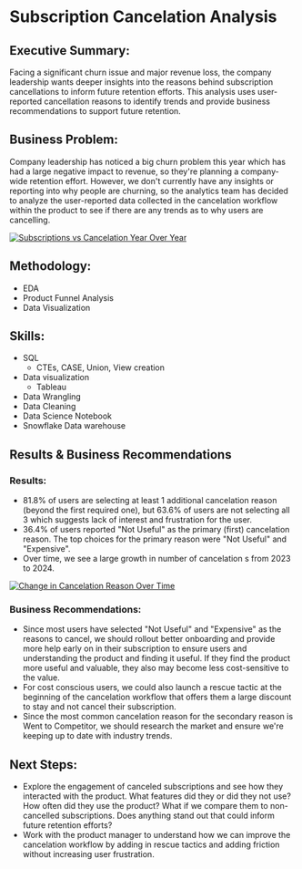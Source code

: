 # Subscription Cancelation Analysis

## Executive Summary:
Facing a significant churn issue and major revenue loss, the company leadership wants deeper insights into the reasons behind subscription cancellations to inform future retention efforts. This analysis uses user-reported cancellation reasons to identify trends and provide business recommendations to support future retention.


## Business Problem:
Company leadership has noticed a big churn problem this year which has had a large negative impact to revenue, so they're planning a company-wide retention effort. However, we don't currently have any insights or reporting into why people are churning, so the analytics team has decided to analyze the user-reported data collected in the cancelation workflow within the product to see if there are any trends as to why users are cancelling.
<div class='tableauPlaceholder' id='viz1735765453274' style='position: relative'><noscript><a href='#'><img alt='Subscriptions vs Cancelation Year Over Year ' src='https:&#47;&#47;public.tableau.com&#47;static&#47;images&#47;BD&#47;BDE-Project2_1&#47;SubscriptionsvsCancelationYearOverYear&#47;1_rss.png' style='border: none' /></a></noscript><object class='tableauViz'  style='display:none;'><param name='host_url' value='https%3A%2F%2Fpublic.tableau.com%2F' /> <param name='embed_code_version' value='3' /> <param name='site_root' value='' /><param name='name' value='BDE-Project2_1&#47;SubscriptionsvsCancelationYearOverYear' /><param name='tabs' value='no' /><param name='toolbar' value='yes' /><param name='static_image' value='https:&#47;&#47;public.tableau.com&#47;static&#47;images&#47;BD&#47;BDE-Project2_1&#47;SubscriptionsvsCancelationYearOverYear&#47;1.png' /> <param name='animate_transition' value='yes' /><param name='display_static_image' value='yes' /><param name='display_spinner' value='yes' /><param name='display_overlay' value='yes' /><param name='display_count' value='yes' /><param name='language' value='en-US' /><param name='filter' value='publish=yes' /></object></div>

## Methodology:
* EDA
* Product Funnel Analysis
* Data Visualization

## Skills:
* SQL
  * CTEs, CASE, Union, View creation
* Data visualization
  *  Tableau
* Data Wrangling
* Data Cleaning
* Data Science Notebook
* Snowflake Data warehouse

## Results & Business Recommendations

### Results:
* 81.8% of users are selecting at least 1 additional cancelation reason (beyond the first required one), but 63.6% of users are not selecting all 3 which suggests lack of interest and frustration for the user.
* 36.4% of users reported "Not Useful" as the primary (first) cancelation reason. The top choices for the primary reason were "Not Useful" and "Expensive".
* Over time, we see a large growth in number of cancelation s from 2023 to 2024.
<div class='tableauPlaceholder' id='viz1736212294895' style='position: relative'><noscript><a href='#'><img alt='Change in Cancelation Reason Over Time ' src='https:&#47;&#47;public.tableau.com&#47;static&#47;images&#47;BD&#47;BDE-Project2_2&#47;ChangeinCancelationReasonOverTime&#47;1_rss.png' style='border: none' /></a></noscript><object class='tableauViz'  style='display:none;'><param name='host_url' value='https%3A%2F%2Fpublic.tableau.com%2F' /> <param name='embed_code_version' value='3' /> <param name='site_root' value='' /><param name='name' value='BDE-Project2_2&#47;ChangeinCancelationReasonOverTime' /><param name='tabs' value='no' /><param name='toolbar' value='yes' /><param name='static_image' value='https:&#47;&#47;public.tableau.com&#47;static&#47;images&#47;BD&#47;BDE-Project2_2&#47;ChangeinCancelationReasonOverTime&#47;1.png' /> <param name='animate_transition' value='yes' /><param name='display_static_image' value='yes' /><param name='display_spinner' value='yes' /><param name='display_overlay' value='yes' /><param name='display_count' value='yes' /><param name='language' value='en-US' /><param name='filter' value='publish=yes' /></object></div>

### Business Recommendations:
* Since most users have selected "Not Useful" and "Expensive" as the reasons to cancel, we should rollout better onboarding and provide more help early on in their subscription to ensure users and understanding the product and finding it useful. If they find the product more useful and valuable, they also may become less cost-sensitive to the value.
* For cost conscious users, we could also launch a rescue tactic at the beginning of the cancelation workflow that offers them a large discount to stay and not cancel their subscription.
* Since the most common cancelation reason for the secondary reason is Went to Competitor, we should research the market and ensure we're keeping up to date with industry trends.

## Next Steps:
* Explore the engagement of canceled subscriptions and see how they interacted with the product. What features did they or did they not use? How often did they use the product? What if we compare them to non-cancelled subscriptions. Does anything stand out that could inform future retention efforts?
* Work with the product manager to understand how we can improve the cancelation workflow by adding in rescue tactics and adding friction without increasing user frustration.
